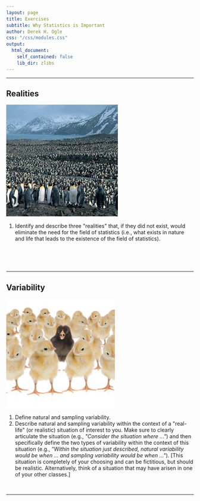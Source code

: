 ```yaml
---
layout: page
title: Exercises
subtitle: Why Statistics is Important
author: Derek H. Ogle
css: "/css/modules.css"
output:
  html_document:
    self_contained: false
    lib_dir: zlibs
---
```






----

## Realities
<img src="zimgs/penguin-population.jpg" alt="Population of Penguins" class="img-right">

1. Identify and describe three "realities" that, if they did not exist, would eliminate the need for the field of statistics (i.e., what exists in nature and life that leads to the existence of the field of statistics).

<br><br><br>

----

## Variability
<img src="zimgs/variability.jpg" alt="Variability" class="img-right">

1. Define natural and sampling variability.
1. Describe natural and sampling variability within the context of a "real-life" (or realistic) situation of interest to you. Make sure to clearly articulate the situation (e.g., *"Consider the situation where ..."*) and then specifically define the two types of variability within the context of this situation (e.g., *"Within the situation just described, natural variability would be when ... and sampling variability would be when ..."*). [This situation is completely of your choosing and can be fictitious, but should be realistic. Alternatively, think of a situation that may have arisen in one of your other classes.]

<br>

----
